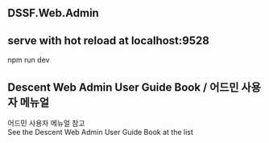 ## DSSF.Web.Admin

## serve with hot reload at localhost:9528
npm run dev

## Descent Web Admin User Guide Book / 어드민 사용자 메뉴얼
어드민 사용자 메뉴얼 참고 <br />
See the Descent Web Admin User Guide Book at the list
